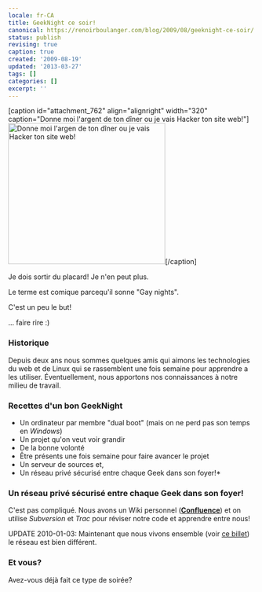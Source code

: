 ```yaml
---
locale: fr-CA
title: GeekNight ce soir!
canonical: https://renoirboulanger.com/blog/2009/08/geeknight-ce-soir/
status: publish
revising: true
caption: true
created: '2009-08-19'
updated: '2013-03-27'
tags: []
categories: []
excerpt: ''
---
```


[caption id="attachment_762" align="alignright" width="320" caption="Donne moi l&#39;argent de ton dîner ou je vais Hacker ton site web!"]<a href="http://renoirboulanger.com/wp-content/uploads/2009/08/les_geeks_font_la_loi.jpg"><img class="size-full wp-image-762" title="Les Geeks font la loi!" src="http://renoirboulanger.com/wp-content/uploads/2009/08/les_geeks_font_la_loi.jpg" alt="Donne moi l'argen de ton dîner ou je vais Hacker ton site web!" width="320" height="287" /></a>[/caption]

Je dois sortir du placard! Je n'en peut plus.

Le terme est comique parcequ'il sonne "Gay nights". 

C'est un peu le but!

... faire rire :)

<h3>Historique</h3>
Depuis deux ans nous sommes quelques amis qui aimons les technologies du web et de Linux qui se rassemblent une fois semaine pour apprendre a les utiliser. Éventuellement, nous apportons nos connaissances à notre milieu de travail.

<h3>Recettes d'un bon GeekNight</h3>
<ul>
	<li> Un ordinateur par membre "dual boot" (mais on ne perd pas son temps en <em>Windows</em>)</li>
	<li>Un projet qu'on veut voir grandir</li>
	<li>De la bonne volonté</li>
	<li>Être présents une fois semaine pour faire avancer le projet</li>
	<li>Un serveur de sources et,</li>
	<li>Un réseau privé sécurisé entre chaque Geek dans son foyer!*</li>
</ul>

<h3>Un réseau privé sécurisé entre chaque Geek dans son foyer!</h3>
C'est pas compliqué. Nous avons un Wiki personnel (<a href="http://www.atlassian.com/software/confluence"><strong>Confluence</strong></a>) et on utilise <em>Subversion</em> et <em>Trac</em> pour réviser notre code et apprendre entre nous!

UPDATE 2010-01-03: Maintenant que nous vivons ensemble (voir <a href="http://renoirboulanger.com/blog/2010/01/installation-dun-paradis-du-geek-pour-trois-colocataires-partie-1/">ce billet</a>) le réseau est bien différent.

<h3>Et vous?</h3>
Avez-vous déjà fait ce type de soirée?